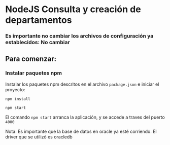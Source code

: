 # NodeJS Consulta y creación de departamentos

### Es importante no cambiar los archivos de configuración ya establecidos: No cambiar 
## Para comenzar:

### Instalar paquetes npm

Instalar los paquetes npm descritos en el archivo `package.json` e iniciar el proyecto:

```shell
npm install

npm start
```

El comando `npm start` arranca la aplicación, y se accede a traves del puerto `4000`

Nota: Es importante que la base de datos en oracle ya esté corriendo. El driver que se utilizó es oracledb
